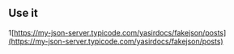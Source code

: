 ## Use it

1[https://my-json-server.typicode.com/yasirdocs/fakejson/posts](https://my-json-server.typicode.com/yasirdocs/fakejson/posts)
